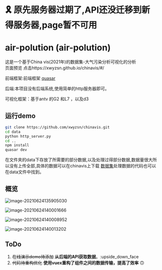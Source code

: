 # 🎗️ 原先服务器过期了,API还没迁移到新得服务器,page暂不可用
# air-polution (air-polution)

这是一个基于China vis(2021年)的数据集-大气污染分析可视化的分析
<br/>
页面预览 点击https://xwyzsn.github.io/chinavis/#/

前端框架:前端框架 [quasar](https://github.com/quasarframework/quasar)

后端:本项目没有后端系统,使用简单的http服务器即可。

可视化框架：基于antv 的G2 和L7 ，以及d3

## 运行demo
```bash
git clone https://github.com/xwyzsn/chinavis.git
cd data
python http_server.py
cd ..
npm install
quasar dev
```

在文件夹的data下存放了所需要的部分数据,以及处理过得部分数据,数据量很大所以没有上传全部,具体的数据可以在chinavis上下载 [数据集](http://naq.cicidata.top:10443/chinavis/opendata)处理数据的代码也可以在data文件中找到。



## 概览





![image-20210624135905030](https://gitee.com/xwyzsn/Picture/raw/master/image-20210624135905030.png)



![image-20210624140001666](https://gitee.com/xwyzsn/Picture/raw/master/image-20210624140001666.png)

![image-20210624140008952](https://gitee.com/xwyzsn/Picture/raw/master/image-20210624140008952.png)

![image-20210624140013202](https://gitee.com/xwyzsn/Picture/raw/master/image-20210624140013202.png)

## ToDo

1. ~~在线演示demo待添加~~ **从后端的API获取数据**。:upside_down_face
2. ~~代码待重构优化~~ **使用vuex重构了组件之间的数据传输，提高了效率**  :upside_down_face:



